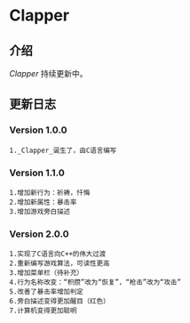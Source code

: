 # Clapper

## 介绍
_Clapper_ 持续更新中。

## 更新日志
### Version 1.0.0
    1._Clapper_诞生了，由C语言编写

### Version 1.1.0
    1.增加新行为：祈祷，忏悔
    2.增加新属性：暴击率
    3.增加游戏旁白描述

### Version 2.0.0
    1.实现了C语言向C++的伟大过渡
    2.重新编写游戏算法，可读性更高
    3.增加菜单栏（待补充）
    4.行为名称改变：“积攒”改为“恢复”，“枪击”改为“攻击”
    5.改善了暴击率增加判定
    6.旁白描述变得更加醒目（红色）
    7.计算机变得更加聪明


